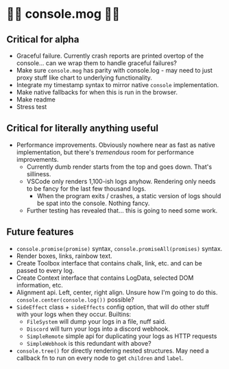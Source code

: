 # 💅🏻 console.mog 🤫🧏


## Critical for alpha
- Graceful failure. Currently crash reports are printed overtop of the console... can we wrap them to handle graceful failures?
- Make sure `console.mog` has parity with console.log - may need to just proxy stuff like chart to underlying functionality.
- Integrate my timestamp syntax to mirror native `console` implementation.
- Make native fallbacks for when this is run in the browser.
- Make readme
- Stress test

## Critical for literally anything useful
- Performance improvements. Obviously nowhere near as fast as native implementation, but there's *tremendous* room for performance improvements.
  - Currently dumb render starts from the top and goes down. That's silliness.
  - VSCode only renders 1,100-ish logs anyhow. Rendering only needs to be fancy for the last few thousand logs.
    - When the program exits / crashes, a static version of logs should be spat into the console. Nothing fancy.
  - Further testing has revealed that... this is going to need some work.

## Future features
- `console.promise(promise)` syntax, `console.promiseAll(promises)` syntax.
- Render boxes, links, rainbow text.
- Create Toolbox interface that contains chalk, link, etc. and can be passed to every log.
- Create Context interface that contains LogData, selected DOM information, etc.
- Alignment api. Left, center, right align. Unsure how I'm going to do this. `console.center(console.log())` possible?
- `SideEffect` class + `sideEffects` config option, that will do other stuff with your logs when they occur. Builtins:
  - `FileSystem` will dump your logs in a file, nuff said.
  - `Discord` will turn your logs into a discord webhook.
  - `SimpleRemote` simple api for duplicating your logs as HTTP requests
  - `SimpleWebhook` is this redundant with above?
- `console.tree()` for directly rendering nested structures. May need a callback fn to run on every node to get `children` and `label`.